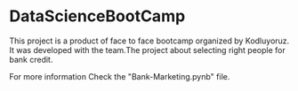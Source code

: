 # DataScienceBootCamp
This project is a product of face to face bootcamp organized by Kodluyoruz. It was developed with the team.The project about selecting right people for bank credit.

For more information Check the "Bank-Marketing.pynb" file.
